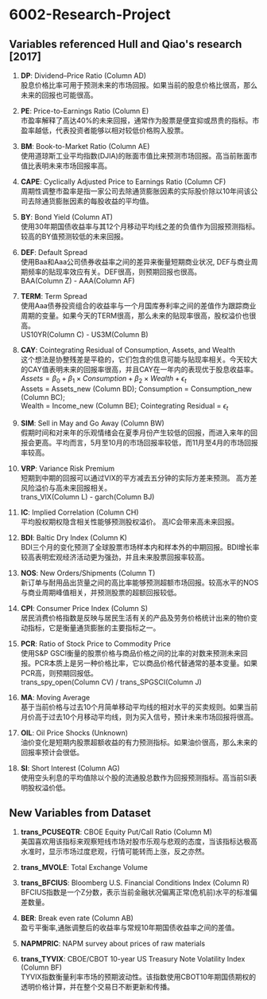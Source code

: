 # 6002-Research-Project



## Variables referenced Hull and Qiao's research [2017]

1. **DP**: Dividend–Price Ratio (Column AD) <br />
股息价格比率可用于预测未来的市场回报。如果当前的股息价格比很高，那么未来的回报也可能很高。

2. **PE**: Price-to-Earnings Ratio (Column E) <br />
市盈率解释了高达40%的未来回报，通常作为股票是便宜抑或昂贵的指标。市盈率越低，代表投资者能够以相对较低价格购入股票。

3. **BM**: Book-to-Market Ratio (Column AE) <br />
使用道琼斯工业平均指数(DJIA)的账面市值比来预测市场回报。高当前账面市值比表明未来市场回报率高。

4. **CAPE**: Cyclically Adjusted Price to Earnings Ratio (Column CF) <br />
周期性调整市盈率是指一家公司去除通货膨胀因素的实际股价除以10年间该公司去除通货膨胀因素的每股收益的平均值。

5. **BY**: Bond Yield (Column AT) <br />
使用30年期国债收益率与其12个月移动平均线之差的负值作为回报预测指标。较高的BY值预测较低的未来回报。

6. **DEF**: Default Spread <br />
使用Baa和Aaa公司债券收益率之间的差异来衡量短期商业状况, DEF与商业周期频率的贴现率效应有关。DEF很高，则预期回报也很高。<br />
BAA(Column Z) - AAA(Column AF)

7. **TERM**: Term Spread <br />
使用Aaa债券投资组合的收益率与一个月国库券利率之间的差值作为跟踪商业周期的变量。如果今天的TERM很高，那么未来的贴现率很高，股权溢价也很高。<br />
US10YR(Column C) - US3M(Column B)

8. **CAY**: Cointegrating Residual of Consumption, Assets, and Wealth <br />
这个想法是协整残差是平稳的，它们包含的信息可能与贴现率相关。今天较大的CAY值表明未来的回报率很高，并且CAY在一年内的表现优于股息收益率。<br />
$Assets = \beta_0 + \beta_1\times Consumption + \beta_2\times Wealth + \epsilon_t$ <br />
Assets = Assets_new (Column BD); Consumption = Consumption_new (Column BC); <br />
Wealth = Income_new (Column BE); Cointegrating Residual = $\epsilon_t$

9. **SIM**: Sell in May and Go Away (Column BW) <br />
假期时间和对来年的乐观情绪会在夏季月份产生较低的回报，而进入来年的回报会更高。平均而言，5月至10月的市场回报率较低，而11月至4月的市场回报率较高。

10. **VRP**: Variance Risk Premium <br />
短期到中期的回报可以通过VIX的平方减去五分钟的实际方差来预测。 高方差风险溢价与高未来回报相关。<br />
trans_VIX(Column L) - garch(Column BJ)

11. **IC**: Implied Correlation (Column CH) <br />
平均股权期权隐含相关性能够预测股权溢价。 高IC会带来高未来回报。

12. **BDI**: Baltic Dry Index (Column K) <br />
BDI三个月的变化预测了全球股票市场样本内和样本外的中期回报。BDI增长率较高表明宏观经济活动更为强劲，并且未来股票回报率较高。

13. **NOS**: New Orders/Shipments (Column T) <br />
新订单与耐用品出货量之间的高比率能够预测超额市场回报。较高水平的NOS与商业周期峰值相关，并预测股票的超额回报较低。

14. **CPI**: Consumer Price Index (Column S) <br />
居民消费价格指数是反映与居民生活有关的产品及劳务价格统计出来的物价变动指标，它是衡量通货膨胀的主要指标之一。

15. **PCR**: Ratio of Stock Price to Commodity Price <br />
使用S&P GSCI衡量的股票价格与商品价格之间的比率的对数来预测未来回报。PCR本质上是另一种价格比率，它以商品价格代替通常的基本变量。如果PCR高，则预期回报低。<br />
trans_spy_open(Column CV) / trans_SPGSCI(Column J)

16. **MA**: Moving Average <br />
基于当前价格与过去10个月简单移动平均线的相对水平的买卖规则。如果当前月价高于过去10个月移动平均线，则为买入信号，预计未来市场回报将很高。

17. **OIL**: Oil Price Shocks (Unknown) <br />
油价变化是短期内股票超额收益的有力预测指标。如果油价很高，那么未来的回报率预计会很低。

18. **SI**: Short Interest (Column AG) <br />
使用空头利息的平均值除以个股的流通股总数作为回报预测指标。高当前SI表明股权溢价低。



## New Variables from Dataset

1. **trans_PCUSEQTR**: CBOE Equity Put/Call Ratio (Column M) <br />
美国喜欢用该指标来观察短线市场对股市乐观与悲观的态度，当该指标达极高水准时，显示市场过度悲观，行情可能转而上涨，反之亦然。<br />

2. **trans_MVOLE**: Total Exchange Volume <br />

3. **trans_BFCIUS**: Bloomberg U.S. Financial Conditions Index (Column R) <br />
BFCIUS指数是一个Z分数，表示当前金融状况偏离正常(危机前)水平的标准偏差数量。

4. **BER**: Break even rate (Column AB) <br />
 盈亏平衡率,通胀调整后的收益率与常规10年期国债收益率之间的差值。

5. **NAPMPRIC**: NAPM survey about prices of raw materials <br />
 
6. **trans_TYVIX**: CBOE/CBOT 10-year US Treasury Note Volatility Index (Column BF) <br />
TYVIX指数衡量利率市场的预期波动性。该指数使用CBOT10年期国债期权的透明价格计算，并在整个交易日不断更新和传播。
